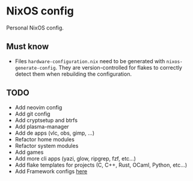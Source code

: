 # NixOS config

Personal NixOS config.

## Must know

- Files `hardware-configuration.nix` need to be generated with `nixos-generate-config`. They are version-controlled for flakes to correctly detect them when rebuilding the configuration.

## TODO

- Add neovim config
- Add git config
- Add cryptsetup and btrfs
- Add plasma-manager
- Add de apps (vlc, obs, gimp, ...)
- Refactor home modules
- Refactor system modules
- Add games
- Add more cli apps (yazi, glow, ripgrep, fzf, etc...)
- Add flake templates for projects (C, C++, Rust, OCaml, Python, etc...)
- Add Framework configs [here](https://github.com/NixOS/nixos-hardware/tree/master/framework)
